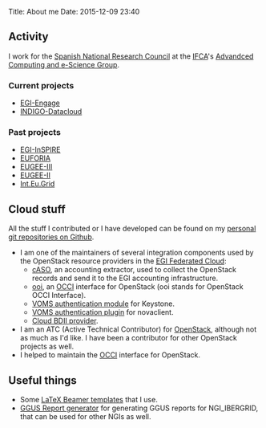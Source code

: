 Title: About me
Date: 2015-12-09 23:40

## Activity

I work for the
[Spanish National Research Council](http://www.csic.es)
at the
[IFCA](http://www.ifca.es)'s
[Advandced Computing and e-Science Group](http://www.ifca.es/en/advance_computing_and_e-science).


### Current projects

 - [EGI-Engage](http://www.egi.eu/)
 - [INDIGO-Datacloud](http://indigo-datacloud.eu/)

### Past projects

 - [EGI-InSPIRE](http://www.egi.eu/)
 - [EUFORIA](http://www.euforia-project.eu/EUFORIA/)
 - [EUGEE-III](http://www.eu-egee.org/)
 - [EUGEE-II](https://egee2.web.cern.ch/egee2/)
 - [Int.Eu.Grid](http://www.interactive-grid.eu/)

## Cloud stuff

All the stuff I contributed or I have developed can be found on my [personal
git repositories on Github](https://github.com/alvarolopez).

- I am one of the maintainers of several integration components used by the
  OpenStack resource providers in the
  [EGI Federated Cloud](https://www.egi.eu/infrastructure/cloud/):
    - [cASO](https://github.com/IFCA/caso/), an accounting extractor, used to
      collect the OpenStack records and send it to the EGI accounting
      infrastructure.
    - [ooi](http://github.com/openstack/ooi), an [OCCI](http://occi-wg.org/) interface for OpenStack (ooi stands for OpenStack OCCI Interface).
    - [VOMS authentication module](https://ifca.github.io/keystone-voms) for Keystone.
    - [VOMS authentication plugin](https://github.com/IFCA/voms-auth-system-openstack)
      for novaclient.
    - [Cloud BDII provider](https://github.com/EGI-FCTF/cloud-bdii-provider).
- I am an ATC (Active Technical Contributor) for
  [OpenStack](https://openstack.org), although not as much as I'd like. I have
  been a contributor for other OpenStack projects as well.
- I helped to maintain the [OCCI](https://occi-wg.org) interface for OpenStack.


## Useful things

- Some [LaTeX Beamer templates](https://github.com/search?q=user%3Aalvarolopez+beamer) that I use.
- [GGUS Report generator](https://github.com/alvarolopez/ggus_report_generator) for generating GGUS reports for NGI_IBERGRID, that can be used for other NGIs as well.
